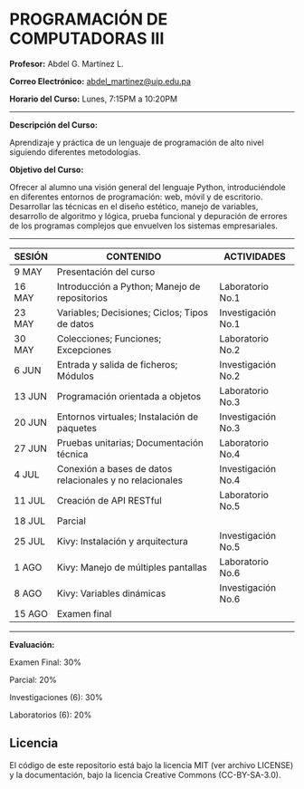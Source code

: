 # PROGRAMACIÓN DE COMPUTADORAS III

**Profesor:** Abdel G. Martínez L.

**Correo Electrónico:** abdel_martinez@uip.edu.pa

**Horario del Curso:** Lunes, 7:15PM a 10:20PM

---

**Descripción del Curso:**

Aprendizaje y práctica de un lenguaje de programación de alto nivel siguiendo diferentes metodologías.

**Objetivo del Curso:**

Ofrecer al alumno una visión general del lenguaje Python, introduciéndole en diferentes entornos de programación: web, móvil y de escritorio. Desarrollar las técnicas en el diseño estético, manejo de variables, desarrollo de algoritmo y lógica, prueba funcional y depuración de errores de los programas complejos que envuelven los sistemas empresariales.

---

| SESIÓN | CONTENIDO                                                 | ACTIVIDADES        |
| ------ | --------------------------------------------------------- | ------------------ |
| 9 MAY  | Presentación del curso                                    |                    |
| 16 MAY | Introducción a Python; Manejo de repositorios             | Laboratorio No.1   |
| 23 MAY | Variables; Decisiones; Ciclos; Tipos de datos             | Investigación No.1 |
| 30 MAY | Colecciones; Funciones; Excepciones                       | Laboratorio No.2   |
| 6 JUN  | Entrada y salida de ficheros; Módulos                     | Investigación No.2 |
| 13 JUN | Programación orientada a objetos                          | Laboratorio No.3   |
| 20 JUN | Entornos virtuales; Instalación de paquetes               | Investigación No.3 |
| 27 JUN | Pruebas unitarias; Documentación técnica                  | Laboratorio No.4   |
| 4 JUL  | Conexión a bases de datos relacionales y no relacionales  | Investigación No.4 |
| 11 JUL | Creación de API RESTful                                   | Laboratorio No.5   |
| 18 JUL | Parcial                                                   |                    |
| 25 JUL | Kivy: Instalación y arquitectura                          | Investigación No.5 |
| 1 AGO  | Kivy: Manejo de múltiples pantallas                       | Laboratorio No.6   |
| 8 AGO  | Kivy: Variables dinámicas                                 | Investigación No.6 |
| 15 AGO | Examen final                                              |                    |

---

**Evaluación:**

Examen Final:        30%

Parcial:             20%

Investigaciones (6): 30%

Laboratorios (6):    20%

## Licencia
El código de este repositorio está bajo la licencia MIT (ver archivo LICENSE) y la documentación, bajo la licencia Creative Commons (CC-BY-SA-3.0).
